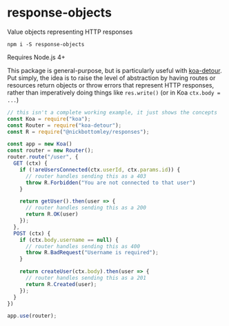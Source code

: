 # response-objects

Value objects representing HTTP responses

```
npm i -S response-objects
```

Requires Node.js 4+

This package is general-purpose, but is particularly useful with [koa-detour](http://github.com/nickb1080/koa-detour). Put simply, the idea is to raise the level of abstraction by having routes or resources return objects or throw errors that represent HTTP responses, rather than imperatively doing things like `res.write()` (or in Koa `ctx.body = ...`)

```js
// this isn't a complete working example, it just shows the concepts
const Koa = require("koa");
const Router = require("koa-detour");
const R = require("@nickbottomley/responses");

const app = new Koa()
const router = new Router();
router.route("/user", {
  GET (ctx) {
    if (!areUsersConnected(ctx.userId, ctx.params.id)) {
      // router handles sending this as a 403
      throw R.Forbidden("You are not connected to that user")
    }

    return getUser().then(user => {
      // router handles sending this as a 200
      return R.OK(user)
    });
  },
  POST (ctx) {
    if (ctx.body.username == null) {
      // router handles sending this as 400
      throw R.BadRequest("Username is required");
    }

    return createUser(ctx.body).then(user => {
      // router handles sending this as a 201
      return R.Created(user);
    });
  }
})

app.use(router);
```
